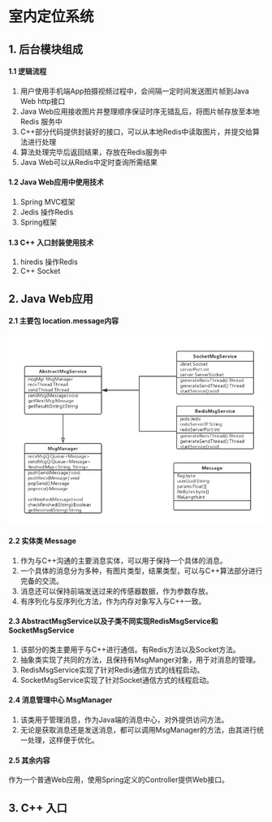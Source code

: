 # 室内定位系统

## 1. 后台模块组成

#### 1.1 逻辑流程
1. 用户使用手机端App拍摄视频过程中，会间隔一定时间发送图片帧到Java Web http接口
2. Java Web应用接收图片并整理顺序保证时序无错乱后，将图片帧存放至本地Redis
服务中
3. C++部分代码提供封装好的接口，可以从本地Redis中读取图片，并提交给算法进行处理
4. 算法处理完毕后返回结果，存放在Redis服务中
5. Java Web可以从Redis中定时查询所需结果

#### 1.2 Java Web应用中使用技术
1. Spring MVC框架
2. Jedis 操作Redis
3. Spring框架


#### 1.3 C++ 入口封装使用技术
1. hiredis 操作Redis
2. C++ Socket


## 2. Java Web应用

#### 2.1 主要包 location.message内容
![](https://github.com/YifengWong/location/blob/master/docs/pics/java-message-package-classes.png)

#### 2.2 实体类 Message

1. 作为与C++沟通的主要消息实体，可以用于保持一个具体的消息。
2. 一个具体的消息分为多种，有图片类型，结果类型，可以与C++算法部分进行完备的交流。
3. 消息还可以保持前端发送过来的传感器数据，作为参数存放。
4. 有序列化与反序列化方法，作为内存对象写入与C++一致。

#### 2.3 AbstractMsgService以及子类不同实现RedisMsgService和SocketMsgService

1. 该部分的类主要用于与C++进行通信。有Redis方法以及Socket方法。
2. 抽象类实现了共同的方法，且保持有MsgManger对象，用于对消息的管理。
3. RedisMsgService实现了针对Redis通信方式的线程启动。
4. SocketMsgService实现了针对Socket通信方式的线程启动。


#### 2.4 消息管理中心 MsgManager

1. 该类用于管理消息，作为Java端的消息中心，对外提供访问方法。
2. 无论是获取消息还是发送消息，都可以调用MsgManager的方法，由其进行统一处理，这样便于优化。


#### 2.5 其余内容

作为一个普通Web应用，使用Spring定义的Controller提供Web接口。


## 3. C++ 入口